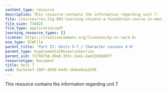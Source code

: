 ```yaml
---
content_type: resource
description: This resource contains the information regarding unit 7.
file: /courses/res-21g-003-learning-chinese-a-foundation-course-in-mandarin-spring-2011/9ac5a3ef1007db50644516dee9a1d249_MITRES_21G_003S11_unit07.pdf
file_size: 734425
file_type: application/pdf
learning_resource_types: []
license: https://creativecommons.org/licenses/by-nc-sa/4.0/
ocw_type: OCWFile
parent_title: 'Part II: Units 5-7 / Character Lessons 4-6'
parent_type: SupplementalResourceSection
parent_uid: 7179d758-d0e8-355c-3a41-4a4159db68ff
resourcetype: Document
title: Unit 7
uid: 9ac5a3ef-1007-db50-6445-16dee9a1d249
---
```

This resource contains the information regarding unit 7.